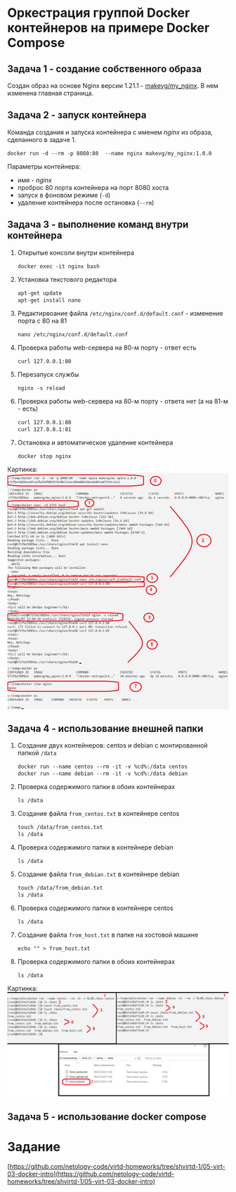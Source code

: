 # Оркестрация группой Docker контейнеров на примере Docker Compose

## Задача 1 - создание собственного образа

Создан образ на основе Nginx версии 1.21.1 - [makevg/my_nginx](https://hub.docker.com/repository/docker/makevg/my_nginx/general).
В нем изменена главная страница.


## Задача 2 - запуск контейнера
Команда создания и запуска контейнера с именем _nginx_ из образа, сделанного в задаче 1.
```
docker run -d --rm -p 8080:80  --name nginx makevg/my_nginx:1.0.0
```

Параметры контейнера:
- имя - _nginx_
- проброс 80 порта контейнера на порт 8080 хоста
- запуск в фоновом режиме (`-d`)
- удаление контейнера после остановка (`--rm`)


## Задача 3 - выполнение команд внутри контейнера
1. Открытые консоли внутри контейнера
   ```
   docker exec -it nginx bash
   ```

2. Установка текстового редактора
   ```
   apt-get update
   apt-get install nano
   ```
3. Редактирвоание файла `/etc/nginx/conf.d/default.conf` - изменение порта с 80 на 81
   ```
   nano /etc/nginx/conf.d/default.conf
   ```
4. Проверка работы web-сервера на 80-м порту - ответ есть
   ```
   curl 127.0.0.1:80
   ```
5. Перезапуск службы
   ```
   nginx -s reload
   ```
6. Проверка работы web-сервера на 80-м порту - ответа нет (а на 81-м - есть)
   ```
   curl 127.0.0.1:80
   curl 127.0.0.1:81  
   ```
7. Остановка и автоматическое удаление контейнера
   ```
   docker stop nginx
   ```

Картинка:
![Скриншот1](screen01.png)

## Задача 4 - использование внешней папки
1. Создание двух контейнеров: centos и debian с монтированной папкой `/data`
   ```
   docker run --name centos --rm -it -v %cd%:/data centos
   docker run --name debian --rm -it -v %cd%:/data debian
   ```

2. Проверка содержимого папки в обоих контейнерах
   ```
   ls /data
   ```
3. Создание файла `from_centos.txt` в контейнере centos
   ```
   touch /data/from_centos.txt
   ls /data
   ```
4. Проверка содержимого папки в контейнере debian
   ```
   ls /data
   ```
5. Создание файла `from_debian.txt` в контейнере debian
   ```
   touch /data/from_debian.txt
   ls /data
   ```
6. Проверка содержимого папки в контейнере centos
   ```
   ls /data
   ```
7. Создание файла `from_host.txt` в папке на хостовой машине
   ```
   echo "" > from_host.txt
   ```
6. Проверка содержимого папки в обоих контейнерах
   ```
   ls /data
   ```
   
Картинка:
![Скриншот2](screen02.png)

## Задача 5 - использование docker compose

# Задание
[https://github.com/netology-code/virtd-homeworks/tree/shvirtd-1/05-virt-03-docker-intro](https://github.com/netology-code/virtd-homeworks/tree/shvirtd-1/05-virt-03-docker-intro)
